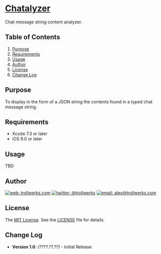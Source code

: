[Chatalyzer](https://github.com/alexcurylo/chatalyzer)
===========

Chat message string content analyzer.

## Table of Contents

1. [Purpose](#purpose)
2. [Requirements](#requirements)
3. [Usage](#usage)
4. [Author](#author)
5. [License](#license)
6. [Change Log](#change-log)

## Purpose

To display in the form of a JSON string the contents found in a typed chat message string.

## Requirements

- Xcode 7.3 or later
- iOS 9.0 or later

## Usage

TBD


## Author

[![web: trollwerks.com](http://img.shields.io/badge/web-www.trollwerks.com-green.svg?style=flat)](http://trollwerks.com) 
[![twitter: @trollwerks](http://img.shields.io/badge/twitter-%40trollwerks-blue.svg?style=flat)](https://twitter.com/trollwerks) 
[![email: alex@trollwerks.com](http://img.shields.io/badge/email-alex%40trollwerks.com-orange.svg?style=flat)](mailto:alex@trollwerks.com) 

## License

The [MIT License](http://opensource.org/licenses/MIT). See the [LICENSE](LICENSE) file for details.
 
## Change Log
 
 * **Version 1.0**: *(????.??.??)* - Initial Release

